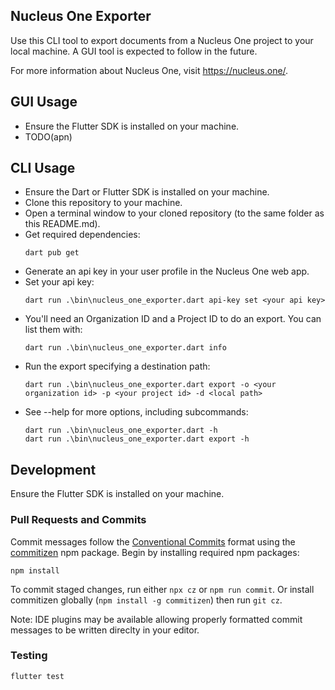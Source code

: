 ## Nucleus One Exporter

Use this CLI tool to export documents from a Nucleus One project to your local
machine. A GUI tool is expected to follow in the future.

For more information about Nucleus One, visit https://nucleus.one/.

## GUI Usage
- Ensure the Flutter SDK is installed on your machine.
- TODO(apn)

## CLI Usage
- Ensure the Dart or Flutter SDK is installed on your machine.
- Clone this repository to your machine.
- Open a terminal window to your cloned repository (to the same folder as this
  README.md).
- Get required dependencies:
  ```
  dart pub get
  ```
- Generate an api key in your user profile in the Nucleus One web app.
- Set your api key:
  ```
  dart run .\bin\nucleus_one_exporter.dart api-key set <your api key>
  ```
- You'll need an Organization ID and a Project ID to do an export. You can list
  them with:
  ```
  dart run .\bin\nucleus_one_exporter.dart info
  ```
- Run the export specifying a destination path:
  ```
  dart run .\bin\nucleus_one_exporter.dart export -o <your organization id> -p <your project id> -d <local path>
  ```
- See --help for more options, including subcommands:
  ```
  dart run .\bin\nucleus_one_exporter.dart -h
  dart run .\bin\nucleus_one_exporter.dart export -h

  ```

## Development
Ensure the Flutter SDK is installed on your machine.

### Pull Requests and Commits

Commit messages follow the [Conventional
Commits](https://www.conventionalcommits.org/en/v1.0.0/) format using the
[commitizen](https://commitizen.github.io/cz-cli/) npm package. Begin by
installing required npm packages:
```
npm install
```

To commit staged changes, run either `npx cz` or `npm run commit`. Or install
commitizen globally (`npm install -g commitizen`) then run `git cz`.

Note: IDE plugins may be available allowing properly formatted commit messages
to be written direclty in your editor.

### Testing

```
flutter test
```
